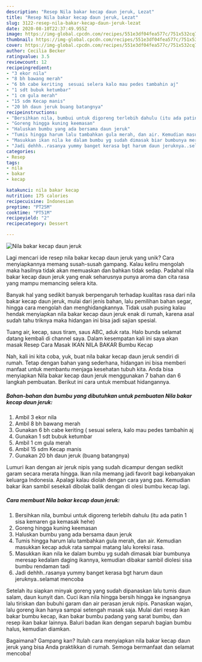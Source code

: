 ```yaml
---
description: "Resep Nila bakar kecap daun jeruk, Lezat"
title: "Resep Nila bakar kecap daun jeruk, Lezat"
slug: 3122-resep-nila-bakar-kecap-daun-jeruk-lezat
date: 2020-08-10T22:37:49.955Z
image: https://img-global.cpcdn.com/recipes/551e3df04fea577c/751x532cq70/nila-bakar-kecap-daun-jeruk-foto-resep-utama.jpg
thumbnail: https://img-global.cpcdn.com/recipes/551e3df04fea577c/751x532cq70/nila-bakar-kecap-daun-jeruk-foto-resep-utama.jpg
cover: https://img-global.cpcdn.com/recipes/551e3df04fea577c/751x532cq70/nila-bakar-kecap-daun-jeruk-foto-resep-utama.jpg
author: Cecilia Becker
ratingvalue: 3.5
reviewcount: 12
recipeingredient:
- "3 ekor nila"
- "8 bh bawang merah"
- "6 bh cabe keriting  sesuai selera kalo mau pedes tambahin aj"
- "1 sdt bubuk ketumbar"
- "1 cm gula merah"
- "15 sdm Kecap manis"
- "20 bh daun jeruk buang batangnya"
recipeinstructions:
- "Bersihkan nila, bumbui untuk digoreng terlebih dahulu (itu ada patin 1 sisa kemaren ga kemasak hehe)"
- "Goreng hingga kuning keemasan"
- "Haluskan bumbu yang ada bersama daun jeruk"
- "Tumis hingga harum lalu tambahkan gula merah, dan air. Kemudian masukkan kecap aduk rata sampai matang lalu koreksi rasa."
- "Masukkan ikan nila ke dalam bumbu yg sudah dimasak biar bumbunya meresap kedalam daging ikannya, kemudian dibakar sambil diolesi sisa bumbu rendaman tadi"
- "Jadi dehhh..rasanya yummy banget kerasa bgt harum daun jeruknya..selamat mencoba"
categories:
- Resep
tags:
- nila
- bakar
- kecap

katakunci: nila bakar kecap 
nutrition: 175 calories
recipecuisine: Indonesian
preptime: "PT25M"
cooktime: "PT51M"
recipeyield: "2"
recipecategory: Dessert

---
```



![Nila bakar kecap daun jeruk](https://img-global.cpcdn.com/recipes/551e3df04fea577c/751x532cq70/nila-bakar-kecap-daun-jeruk-foto-resep-utama.jpg)

Lagi mencari ide resep nila bakar kecap daun jeruk yang unik? Cara menyiapkannya memang susah-susah gampang. Kalau keliru mengolah maka hasilnya tidak akan memuaskan dan bahkan tidak sedap. Padahal nila bakar kecap daun jeruk yang enak seharusnya punya aroma dan cita rasa yang mampu memancing selera kita.

Banyak hal yang sedikit banyak berpengaruh terhadap kualitas rasa dari nila bakar kecap daun jeruk, mulai dari jenis bahan, lalu pemilihan bahan segar, hingga cara mengolah dan menghidangkannya. Tidak usah pusing kalau hendak menyiapkan nila bakar kecap daun jeruk enak di rumah, karena asal sudah tahu triknya maka hidangan ini bisa jadi sajian spesial.

Tuang air, kecap, saus tiram, saus ABC, aduk rata. Halo bunda selamat datang kembali di channel saya. Dalam kesempatan kali ini saya akan masak Resep Cara Masak IKAN NILA BAKAR Bumbu Kecap


Nah, kali ini kita coba, yuk, buat nila bakar kecap daun jeruk sendiri di rumah. Tetap dengan bahan yang sederhana, hidangan ini bisa memberi manfaat untuk membantu menjaga kesehatan tubuh kita. Anda bisa menyiapkan Nila bakar kecap daun jeruk menggunakan 7 bahan dan 6 langkah pembuatan. Berikut ini cara untuk membuat hidangannya.

<!--inarticleads1-->

##### Bahan-bahan dan bumbu yang dibutuhkan untuk pembuatan Nila bakar kecap daun jeruk:

1. Ambil 3 ekor nila
1. Ambil 8 bh bawang merah
1. Gunakan 6 bh cabe keriting ( sesuai selera, kalo mau pedes tambahin aj
1. Gunakan 1 sdt bubuk ketumbar
1. Ambil 1 cm gula merah
1. Ambil 15 sdm Kecap manis
1. Gunakan 20 bh daun jeruk (buang batangnya)


Lumuri ikan dengan air jeruk nipis yang sudah dicampur dengan sedikit garam secara merata hingga. Ikan nila memang jadi favorit bagi kebanyakan keluarga Indonesia. Apalagi kalau diolah dengan cara yang pas. Kemudian bakar ikan sambil sesekali dibolak balik dengan di olesi bumbu kecap lagi. 

<!--inarticleads2-->

##### Cara membuat Nila bakar kecap daun jeruk:

1. Bersihkan nila, bumbui untuk digoreng terlebih dahulu (itu ada patin 1 sisa kemaren ga kemasak hehe)
1. Goreng hingga kuning keemasan
1. Haluskan bumbu yang ada bersama daun jeruk
1. Tumis hingga harum lalu tambahkan gula merah, dan air. Kemudian masukkan kecap aduk rata sampai matang lalu koreksi rasa.
1. Masukkan ikan nila ke dalam bumbu yg sudah dimasak biar bumbunya meresap kedalam daging ikannya, kemudian dibakar sambil diolesi sisa bumbu rendaman tadi
1. Jadi dehhh..rasanya yummy banget kerasa bgt harum daun jeruknya..selamat mencoba


Setelah itu siapkan minyak goreng yang sudah dipanaskan lalu tumis daun salam, daun kunyit dan. Cuci ikan nila hingga bersih hingga ke ingsangnya lalu tiriskan dan bubuhi garam dan air perasan jeruk nipis. Panaskan wajan, lalu goreng ikan hanya sampai setengah masak saja. Mulai dari resep ikan bakar bumbu kecap, ikan bakar bumbu padang yang sarat bumbu, dan resep ikan bakar lainnya. Baluri badan ikan dengan separuh bagian bumbu halus, kemudian diamkan. 

Bagaimana? Gampang kan? Itulah cara menyiapkan nila bakar kecap daun jeruk yang bisa Anda praktikkan di rumah. Semoga bermanfaat dan selamat mencoba!
